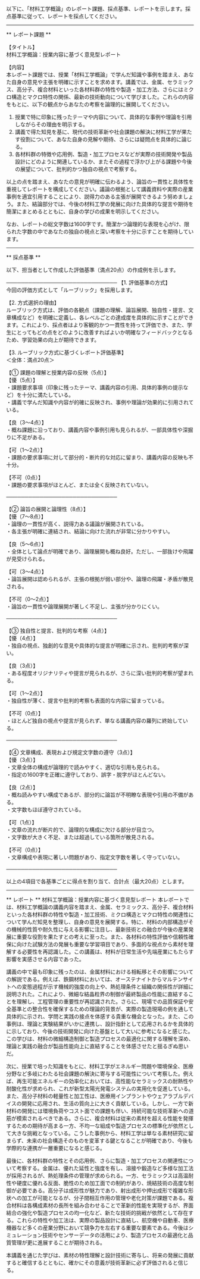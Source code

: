 以下に、「材料工学概論」のレポート課題、採点基準、レポートを示します。採点基準に従って、レポートを採点してください。

---------------------------------------
** レポート課題 **

【タイトル】  
材料工学概論：授業内容に基づく意見型レポート

【内容】  
本レポート課題では、授業「材料工学概論」で学んだ知識や事例を踏まえ、あなた自身の意見や主張を明確に示すことを求めます。講義では、金属、セラミックス、高分子、複合材料といった各材料群の特性や製造・加工方法、さらにはミクロ構造とマクロ特性の関係、最新の技術動向について学びました。これらの内容をもとに、以下の観点からあなたの考察を論理的に展開してください。

1. 授業で特に印象に残ったテーマや内容について、具体的な事例や理論を引用しながらその理由を明示する。  
2. 講義で得た知見を基に、現代の技術革新や社会課題の解決に材料工学が果たす役割について、あなた自身の見解や期待、さらには疑問点を具体的に論じる。  
3. 各材料群の特徴や応用例、製造・加工プロセスなどが実際の技術開発や製品設計にどのように関連しているか、またその過程で浮かび上がる課題や今後の展望について、批判的かつ独自の視点で考察する。  

以上の点を踏まえ、あなたの意見が明確に伝わるよう、論旨の一貫性と具体性を重視してレポートを構成してください。議論の根拠として講義資料や実際の産業事例を適宜引用することにより、説得力のある主張が展開できるよう努めましょう。また、結論部分では、今後の材料工学の発展に向けた具体的な提言や期待を簡潔にまとめるとともに、自身の学びの成果を明示してください。

なお、レポートの総文字数は1600字です。簡潔かつ論理的な表現を心がけ、限られた字数の中であなたの独自の視点と深い考察を十分に示すことを期待しています。

---------------------------------------
** 採点基準 **

以下、担当者として作成した評価基準（満点20点）の作成例を示します。

──────────────────────────────
【1. 評価基準の方式】  
今回の評価方式として「ルーブリック」を採用します。

【2. 方式選択の理由】  
ルーブリック方式は、評価の各観点（課題の理解、論旨展開、独自性・提言、文章構成など）を明確に定義し、各レベルごとの達成度を具体的に示すことができます。これにより、採点者はより客観的かつ一貫性を持って評価でき、また、学生にとってもどの点をどのように改善すればよいか明確なフィードバックとなるため、学習効果の向上が期待できます。

【3. ルーブリック方式に基づくレポート評価基準】  
＜全体：満点20点＞

【① 課題の理解と授業内容の反映（5点）】  
【優（5点）】  
・課題要求事項（印象に残ったテーマ、講義内容の引用、具体的事例の提示など）を十分に満たしている。  
・講義で学んだ知識や内容が的確に反映され、事例や理論が効果的に引用されている。  

【良（3～4点）】  
・概ね課題に沿っており、講義内容や事例引用も見られるが、一部具体性や深掘りに不足がある。  

【可（1～2点）】  
・課題の要求事項に対して部分的・断片的な対応に留まり、講義内容の反映も不十分。  

【不可（0点）】  
・課題の要求事項がほとんど、または全く反映されていない。

──────────────────────────────

【② 論旨の展開と論理性（8点）】  
【優（7～8点）】  
・論理の一貫性が高く、説得力ある議論が展開されている。  
・各主張が明確に連結され、結論に向けた流れが非常に分かりやすい。  

【良（5～6点）】  
・全体として論点が明確であり、論理展開も概ね良好。ただし、一部抜けや飛躍が見受けられる。  

【可（3～4点）】  
・論旨展開は認められるが、主張の根拠が弱い部分や、論理の飛躍・矛盾が散見される。  

【不可（0～2点）】  
・論旨の一貫性や論理展開が著しく不足し、主張が分かりにくい。

──────────────────────────────

【③ 独自性と提言、批判的な考察（4点）】  
【優（4点）】  
・独自の視点、独創的な意見や具体的な提言が明確に示され、批判的考察が深い。  

【良（3点）】  
・ある程度オリジナリティや提言が見られるが、さらに深い批判的考察が望まれる。  

【可（1～2点）】  
・独自性が薄く、提言や批判的考察も表面的な内容に留まっている。  

【不可（0点）】  
・ほとんど独自の視点や提言が見られず、単なる講義内容の羅列に終始している。

──────────────────────────────

【④ 文章構成、表現および規定文字数の遵守（3点）】  
【優（3点）】  
・文章全体の構成が論理的で読みやすく、適切な引用も見られる。  
・指定の1600字を正確に遵守しており、誤字・脱字がほとんどない。  

【良（2点）】  
・概ね読みやすい構成であるが、部分的に論旨が不明瞭な表現や引用の不備がある。  
・文字数もほぼ遵守されている。  

【可（1点）】  
・文章の流れが断片的で、論理的な構成に欠ける部分が目立つ。  
・文字数が大きく不足、または超過している箇所が散見される。  

【不可（0点）】  
・文章構成や表現に著しい問題があり、指定文字数を著しく守っていない。

──────────────────────────────

以上の4項目で各基準ごとに得点を割り当て、合計点（最大20点）とします。

---------------------------------------
** レポート **
材料工学概論：授業内容に基づく意見型レポート
本レポートでは、材料工学概論の講義内容を踏まえ、金属、セラミックス、高分子、複合材料といった各材料群の特性や製造・加工技術、ミクロ構造とマクロ特性の関連性について学んだ知見を整理し、自身の意見を展開する。特に、材料の内部構造がその機械的性質や耐久性に与える影響に注目し、最新技術との融合が今後の産業発展に重要な役割を果たすとの考えに至った。また、各材料の特性評価や信頼性確保に向けた試験方法の発展も重要な学習項目であり、多面的な視点から素材を理解する必要性を再認識した。この講義は、材料が日常生活や先端産業にもたらす影響を実感させる内容であった。

講義の中で最も印象に残ったのは、金属材料における相転移とその影響についての解説である。例えば、鉄鋼材料においては、オーステナイトからマルテンサイトへの変態過程が示す機械的強度の向上や、熱処理条件と組織の関係性が詳細に説明された。これにより、微細な結晶粒界の制御が最終製品の性能に直結することを理解し、工程管理の重要性が再認識された。さらに、現場での品質保証や安全基準との整合性を確保するための理論的背景が、実際の製造現場の例を通して具体的に示され、学問と実践の接点を体感する貴重な機会となった。また、この事例は、理論と実験結果がいかに連携し、設計指針として応用されるかを具体的に示しており、今後の技術開発に向けた基盤として大いに参考になると感じた。この学びは、材料の微細構造制御と製造プロセスの最適化に関する理解を深め、理論と実践の融合が製品性能向上に直結することを体感させたと揺るぎぬ思いだ。

次に、授業で培った知識をもとに、材料工学がエネルギー問題や環境保全、医療分野など多岐にわたる社会課題の解決に寄与する可能性について考察した。例えば、再生可能エネルギーの効率化においては、高性能なセラミックスの耐熱性や耐酸化性が求められ、これが新型太陽光発電システムの実用化を促進している。また、高分子材料の軽量性と加工性は、医療用インプラントやウェアラブルデバイスの開発に応用され、生活の質向上に大きく貢献している。しかし、一方で新材料の開発には環境負荷やコスト面での課題も伴い、持続可能な技術革新への道筋が模索されるべきである。さらに、複合材料は従来の素材を超える性能を発揮するための期待が高まる一方、不均一な組成や製造プロセスの標準化が依然として大きな挑戦となっている。こうした事例から、材料工学は単なる素材研究に留まらず、未来の社会構造そのものを変革する鍵となることが明確であり、今後も学際的な連携が一層重要になると感じる。

最後に、各材料群の特性とその応用例、さらに製造・加工プロセスの関連性について考察する。金属は、優れた延性と強度を有し、溶接や鍛造など多様な加工法が採用されるが、熱処理条件の管理が求められる。一方、セラミックスは高温耐性や硬度に優れる反面、脆性のため加工面での制約があり、焼結技術の高度な制御が必要である。高分子は成形性が魅力であり、射出成形や押出成形で複雑な形状への加工が可能となるが、分子間相互作用の管理や老化対策が課題である。複合材料は各構成素材の長所を組み合わせることで革新的性能を実現するが、界面結合の強化や製造プロセスの均一化など、新たな技術的挑戦が依然として存在する。これらの特性や加工法は、実際の製品設計に直結し、航空機や自動車、医療機器など多くの産業分野において競争力を左右する重要な要素である。今後はシミュレーション技術やセンサーデータの活用により、製造プロセスの最適化と品質管理が更に進展することが期待される。

本講義を通じた学びは、素材の特性理解と設計技術に寄与し、将来の発展に貢献すると確信するとともに、確かにその意義が技術革新に必ず評価されると信じる。

